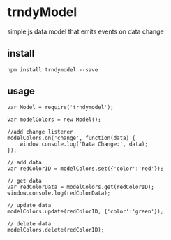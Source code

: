 # trndyModel

simple js data model that emits events on data change

## install

```
npm install trndymodel --save
```

## usage

```
var Model = require('trndymodel');

var modelColors = new Model();

//add change listener
modelColors.on('change', function(data) {
    window.console.log('Data Change:', data);
});

// add data
var redColorID = modelColors.set({'color':'red'});

// get data
var redColorData = modelColors.get(redColorID);
window.console.log(redColorData);

// update data
modelColors.update(redColorID, {'color':'green'});

// delete data
modelColors.delete(redColorID);

```
